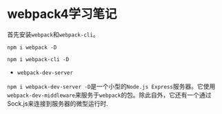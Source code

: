 # webpack4学习笔记

首先安装`webpack`和`webpack-cli`。

```
npm i webpack -D

npm i webpack-cli -D
```

* `webpack-dev-server`

`npm i webpack-dev-server -D`是一个小型的`Node.js Express`服务器。它使用`webpack-dev-middleware`来服务于`webpack`的包。除此自外，它还有一个通过Sock.js来连接到服务器的微型运行时.

